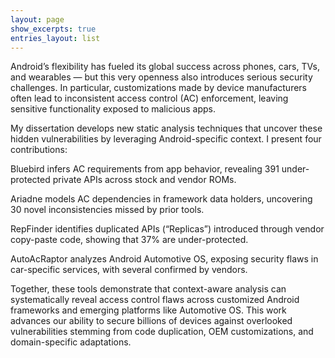 ```yaml
---
layout: page
show_excerpts: true
entries_layout: list
---
```

Android’s flexibility has fueled its global success across phones, cars, TVs, and wearables — but this very openness also introduces serious security challenges. In particular, customizations made by device manufacturers often lead to inconsistent access control (AC) enforcement, leaving sensitive functionality exposed to malicious apps.

My dissertation develops new static analysis techniques that uncover these hidden vulnerabilities by leveraging Android-specific context. I present four contributions:

Bluebird infers AC requirements from app behavior, revealing 391 under-protected private APIs across stock and vendor ROMs.

Ariadne models AC dependencies in framework data holders, uncovering 30 novel inconsistencies missed by prior tools.

RepFinder identifies duplicated APIs (“Replicas”) introduced through vendor copy-paste code, showing that 37% are under-protected.

AutoAcRaptor analyzes Android Automotive OS, exposing security flaws in car-specific services, with several confirmed by vendors.

Together, these tools demonstrate that context-aware analysis can systematically reveal access control flaws across customized Android frameworks and emerging platforms like Automotive OS. This work advances our ability to secure billions of devices against overlooked vulnerabilities stemming from code duplication, OEM customizations, and domain-specific adaptations.